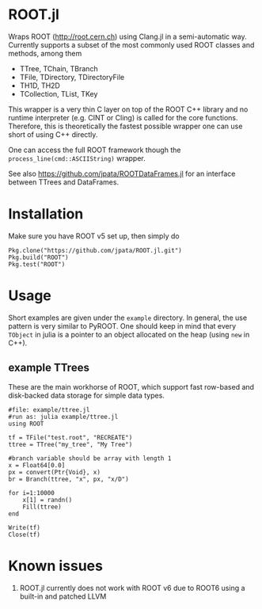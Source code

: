 # ROOT.jl

Wraps ROOT (http://root.cern.ch) using Clang.jl in a semi-automatic way. Currently supports a subset of the most commonly used ROOT classes and methods, among them

* TTree, TChain, TBranch
* TFile, TDirectory, TDirectoryFile
* TH1D, TH2D
* TCollection, TList, TKey

This wrapper is a very thin C layer on top of the ROOT C++ library and no runtime interpreter (e.g. CINT or Cling) is called for the core functions. Therefore, this is theoretically the fastest possible wrapper one can use short of using C++ directly.

One can access the full ROOT framework though the ``process_line(cmd::ASCIIString)`` wrapper.

See also https://github.com/jpata/ROOTDataFrames.jl for an interface between TTrees and DataFrames.

# Installation

Make sure you have ROOT v5 set up, then simply do
~~~
Pkg.clone("https://github.com/jpata/ROOT.jl.git")
Pkg.build("ROOT")
Pkg.test("ROOT")
~~~

# Usage

Short examples are given under the `example` directory. In general, the use pattern is very similar to PyROOT. One should keep in mind that every `TObject` in julia is a pointer to an object allocated on the heap (using `new` in C++).

## example TTrees

These are the main workhorse of ROOT, which support fast row-based and disk-backed data storage for simple data types.

~~~
#file: example/ttree.jl
#run as: julia example/ttree.jl
using ROOT

tf = TFile("test.root", "RECREATE")
ttree = TTree("my_tree", "My Tree")

#branch variable should be array with length 1
x = Float64[0.0]
px = convert(Ptr{Void}, x)
br = Branch(ttree, "x", px, "x/D")

for i=1:10000
    x[1] = randn()
    Fill(ttree)
end

Write(tf)
Close(tf)
~~~

# Known issues

1. ROOT.jl currently does not work with ROOT v6 due to ROOT6 using a built-in and patched LLVM